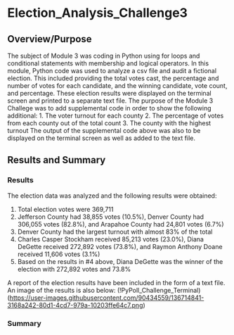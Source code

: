 # Election_Analysis_Challenge3

## Overview/Purpose
The subject of Module 3 was coding in Python using for loops and conditional statements with membership and logical operators.  In this module, Python code was used to analyze a csv file and audit a fictional election.  This included providing the total votes cast, the percentage and number of votes for each candidate, and the winning candidate, vote count, and percentage.  These election results were displayed on the terminal screen and printed to a separate text file.  The purpose of the Module 3 Challege was to add supplemental code in order to show the following additional:
    1.  The voter turnout for each county
    2.  The percentage of votes from each county out of the total count
    3.  The county with the highest turnout
The output of the supplemental code above was also to be displayed on the terminal screen as well as added to the text file.

## Results and Summary

### Results 
The election data was analyzed and the following results were obtained:
  1.  Total election votes were 369,711
  2.  Jefferson County had 38,855 votes (10.5%), Denver County had 306,055 votes (82.8%), and Arapahoe County had 24,801 votes (6.7%)
  3.  Denver County had the largest turnout with almost 83% of the total
  4.  Charles Casper Stockham received 85,213 votes (23.0%), Diana DeGette received 272,892 votes (73.8%), and Raymon Anthony Doane received 11,606 votes (3.1%)
  5.  Based on the results in #4 above, Diana DeGette was the winner of the election with 272,892 votes and 73.8%

A report of the election results have been included in the form of a text file.  An image of the results is also below:
(!PyPoll_Challenge_Terminal)(https://user-images.githubusercontent.com/90434559/136714841-3168a242-80d1-4cd7-979a-10203ffe64c7.png)



### Summary



